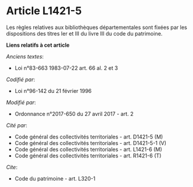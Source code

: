 # Article L1421-5

Les règles relatives aux bibliothèques départementales sont fixées par les dispositions des titres Ier et III du livre III du
code du patrimoine.

**Liens relatifs à cet article**

_Anciens textes_:

  - Loi n°83-663 1983-07-22 art. 66 al. 2 et 3

_Codifié par_:

  - Loi n°96-142 du 21 février 1996

_Modifié par_:

  - Ordonnance n°2017-650 du 27 avril 2017 - art. 2

_Cité par_:

  - Code général des collectivités territoriales - art. D1421-5 (M)
  - Code général des collectivités territoriales - art. D1421-5-1 (V)
  - Code général des collectivités territoriales - art. L1421-6 (M)
  - Code général des collectivités territoriales - art. R1421-6 (T)

_Cite_:

  - Code du patrimoine - art. L320-1
